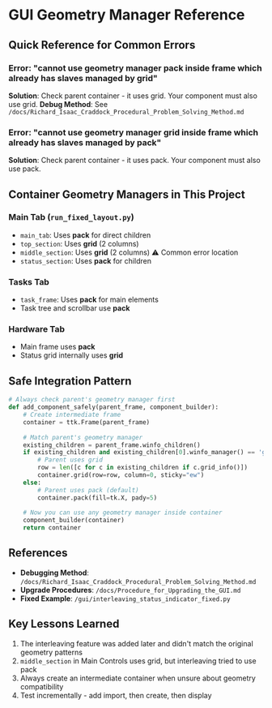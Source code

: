 # GUI Geometry Manager Reference

## Quick Reference for Common Errors

### Error: "cannot use geometry manager pack inside frame which already has slaves managed by grid"
**Solution**: Check parent container - it uses grid. Your component must also use grid.
**Debug Method**: See `/docs/Richard_Isaac_Craddock_Procedural_Problem_Solving_Method.md`

### Error: "cannot use geometry manager grid inside frame which already has slaves managed by pack"  
**Solution**: Check parent container - it uses pack. Your component must also use pack.

## Container Geometry Managers in This Project

### Main Tab (`run_fixed_layout.py`)
- `main_tab`: Uses **pack** for direct children
- `top_section`: Uses **grid** (2 columns)
- `middle_section`: Uses **grid** (2 columns) ⚠️ Common error location
- `status_section`: Uses **pack** for children

### Tasks Tab
- `task_frame`: Uses **pack** for main elements
- Task tree and scrollbar use **pack**

### Hardware Tab
- Main frame uses **pack**
- Status grid internally uses **grid**

## Safe Integration Pattern

```python
# Always check parent's geometry manager first
def add_component_safely(parent_frame, component_builder):
    # Create intermediate frame
    container = ttk.Frame(parent_frame)
    
    # Match parent's geometry manager
    existing_children = parent_frame.winfo_children()
    if existing_children and existing_children[0].winfo_manager() == 'grid':
        # Parent uses grid
        row = len([c for c in existing_children if c.grid_info()])
        container.grid(row=row, column=0, sticky="ew")
    else:
        # Parent uses pack (default)
        container.pack(fill=tk.X, pady=5)
    
    # Now you can use any geometry manager inside container
    component_builder(container)
    return container
```

## References
- **Debugging Method**: `/docs/Richard_Isaac_Craddock_Procedural_Problem_Solving_Method.md`
- **Upgrade Procedures**: `/docs/Procedure_for_Upgrading_the_GUI.md`
- **Fixed Example**: `/gui/interleaving_status_indicator_fixed.py`

## Key Lessons Learned
1. The interleaving feature was added later and didn't match the original geometry patterns
2. `middle_section` in Main Controls uses grid, but interleaving tried to use pack
3. Always create an intermediate container when unsure about geometry compatibility
4. Test incrementally - add import, then create, then display
